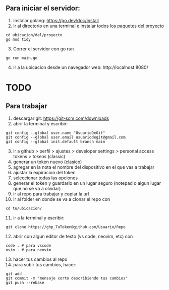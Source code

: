## Para iniciar el servidor:

1. Instalar golang: https://go.dev/doc/install
2. Ir al directorio en una terminal e instalar todos los paquetes del proyecto

```
cd ubicacion/del/proyecto
go mod tidy
```

3. Correr el servidor con go run

```
go run main.go
```

4. Ir a la ubicacion desde un navegador web: http://localhost:8080/

# TODO

## Para trabajar

1. descargar git: https://git-scm.com/downloads
2. abrir la terminal y escribir:

```
git config --global user.name "UsuarioDeGit"
git config --global user.email usuariodegit@gmail.com
git config --global init.default branch main
```

3. ir a github > perfil > ajustes > developer settings > personal access tokens > tokens (classic)
4. generar un token nuevo (clasico)
5. agregar en la nota el nombre del dispositivo en el que vas a trabajar
6. ajustar la expiracion del token
7. seleccionar todas las opciones
8. generar el token y guardarlo en un lugar seguro (notepad o algun lugar que no se va a olvidar)
9. ir al repo para trabajar y copiar la url
10. ir al folder en donde se va a clonar el repo con

```
cd tu/ubicacion/
```

11. ir a la terminal y escribir:

```
git clone https://ghp_TuToken@github.com/Usuario/Repo
```

12. abrir con algun editor de texto (vs code, neovim, etc) con

```
code . # para vscode
nvim . # para neovim
```

13. hacer tus cambios al repo
14. para subir tus cambios, hacer:

```
git add .
git commit -m "mensaje corto describiendo tus cambios"
git push --rebase
```

